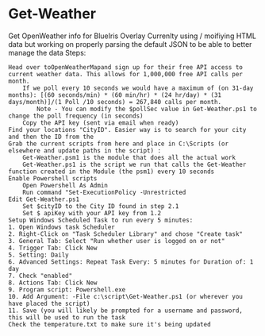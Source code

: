 # Get-Weather
Get OpenWeather info for BlueIris Overlay 
Currenlty using / moifiying HTML data but working on properly parsing the default JSON to be able to better manage the data
Steps:

    Head over toOpenWeatherMapand sign up for their free API access to current weather data. This allows for 1,000,000 free API calls per month.
        If we poll every 10 seconds we would have a maximum of (on 31-day months): [(60 seconds/min) * (60 min/hr) * (24 hr/day) * (31 days/month)]/(1 Poll /10 seconds) = 267,840 calls per month.
            Note - You can modify the $pollSec value in Get-Weather.ps1 to change the poll frequency (in seconds)
        Copy the API key (sent via email when ready)
    Find your locations "CityID". Easier way is to search for your city and then the ID from the 
    Grab the current scripts from here and place in C:\Scripts (or elsewhere and update paths in the script) :
        Get-Weather.psm1 is the module that does all the actual work
        Get-Weather.ps1 is the script we run that calls the Get-Weather function created in the Module (the psm1) every 10 seconds
    Enable Powershell scripts
        Open Powershell As Admin
        Run command "Set-ExecutionPolicy -Unrestricted
    Edit Get-Weather.ps1
        Set $cityID to the City ID found in step 2.1
        Set $ apiKey with your API key from 1.2
    Setup Windows Scheduled Task to run every 5 minutes:
    1. Open Windows task Scheduler
    2. Right-Click on "Task Scheduler Library" and chose "Create task"
    3. General Tab: Select "Run whether user is logged on or not"
    4. Trigger Tab: Click New
    5. Setting: Daily
    6. Advanced Settings: Repeat Task Every: 5 minutes for Duration of: 1 day
    7. Check "enabled"
    8. Actions Tab: Click New
    9. Program script: Powershell.exe
    10. Add Argument: -File c:\script\Get-Weather.ps1 (or wherever you have placed the script)
    11. Save (you will likely be prompted for a username and password, this will be used to run the task
    Check the temperature.txt to make sure it's being updated
